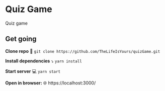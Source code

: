 # Quiz Game

Quiz game

## Get going

**Clone repo** 🔀
`git clone https://github.com/TheLifeIsYours/quizGame.git`

**Install dependencies** :arrow_heading_down:
`yarn install`

**Start server** :computer:
`yarn start`

**Open in browser:** :globe_with_meridians:
https://localhost:3000/
